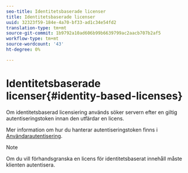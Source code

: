 ```yaml
---
seo-title: Identitetsbaserade licenser
title: Identitetsbaserade licenser
uuid: 32323f59-184e-4a70-bf33-ad1c34e54fd2
translation-type: tm+mt
source-git-commit: 1b9792a10ad606b99b6639799ac2aacb707b2af5
workflow-type: tm+mt
source-wordcount: '43'
ht-degree: 0%

---
```



# Identitetsbaserade licenser{#identity-based-licenses}

Om identitetsbaserad licensiering används söker servern efter en giltig autentiseringstoken innan den utfärdar en licens.

Mer information om hur du hanterar autentiseringstoken finns i [Användarautentisering](../../../protecting-content/implementing-the-license-server/processing-drm-requests.md#user-authentication).

>[!NOTE]
>
>Om du vill förhandsgranska en licens för identitetsbaserat innehåll måste klienten autentisera.

